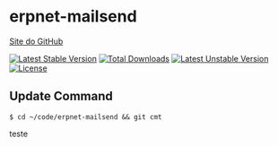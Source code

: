 # erpnet-mailsend

[Site do GitHub](https://github.com/lucianobapo/erpnet-mailsend)

[![Latest Stable Version](https://poser.pugx.org/ilhanet/erpnet-mailsend/v/stable)](https://packagist.org/packages/ilhanet/erpnet-mailsend) 
[![Total Downloads](https://poser.pugx.org/ilhanet/erpnet-mailsend/downloads)](https://packagist.org/packages/ilhanet/erpnet-mailsend) 
[![Latest Unstable Version](https://poser.pugx.org/ilhanet/erpnet-mailsend/v/unstable)](https://packagist.org/packages/ilhanet/erpnet-mailsend) 
[![License](https://poser.pugx.org/ilhanet/erpnet-mailsend/license)](https://packagist.org/packages/ilhanet/erpnet-mailsend)

## Update Command
```shell
$ cd ~/code/erpnet-mailsend && git cmt
```
teste